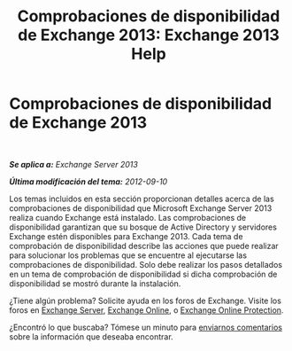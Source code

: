 ﻿---
title: 'Comprobaciones de disponibilidad de Exchange 2013: Exchange 2013 Help'
TOCTitle: Comprobaciones de disponibilidad de Exchange 2013
ms:assetid: 3b232ad3-01b1-4cdb-88c9-006bdc660f72
ms:mtpsurl: https://technet.microsoft.com/es-es/library/JJ150508(v=EXCHG.150)
ms:contentKeyID: 48268003
ms.date: 04/23/2018
mtps_version: v=EXCHG.150
ms.translationtype: HT
---

# Comprobaciones de disponibilidad de Exchange 2013

 

_**Se aplica a:** Exchange Server 2013_

_**Última modificación del tema:** 2012-09-10_

Los temas incluidos en esta sección proporcionan detalles acerca de las comprobaciones de disponibilidad que Microsoft Exchange Server 2013 realiza cuando Exchange está instalado. Las comprobaciones de disponibilidad garantizan que su bosque de Active Directory y servidores Exchange estén disponibles para Exchange 2013. Cada tema de comprobación de disponibilidad describe las acciones que puede realizar para solucionar los problemas que se encuentre al ejecutarse las comprobaciones de disponibilidad. Solo debe realizar los pasos detallados en un tema de comprobación de disponibilidad si dicha comprobación de disponibilidad se mostró durante la instalación.

¿Tiene algún problema? Solicite ayuda en los foros de Exchange. Visite los foros en [Exchange Server](https://go.microsoft.com/fwlink/p/?linkid=60612), [Exchange Online](https://go.microsoft.com/fwlink/p/?linkid=267542), o [Exchange Online Protection](https://go.microsoft.com/fwlink/p/?linkid=285351).

¿Encontró lo que buscaba? Tómese un minuto para [enviarnos comentarios](mailto:exsetuphelpfeedback@microsoft.com?subject=exchange%202013%20setup%20help%20feedbac) sobre la información que deseaba encontrar.

